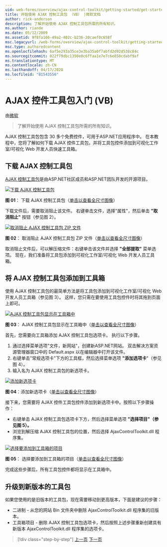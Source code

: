 ```yaml
---
uid: web-forms/overview/ajax-control-toolkit/getting-started/get-started-with-the-ajax-control-toolkit-vb
title: 开始使用 AJAX 控制工具包 （VB） |微软文档
author: rick-anderson
description: 了解开始使用 AJAX 控制工具包所需的所有知识。
ms.author: riande
ms.date: 05/12/2009
ms.assetid: 9f8fa166-49a2-402c-b236-20caef0c658f
msc.legacyurl: /web-forms/overview/ajax-control-toolkit/getting-started/get-started-with-the-ajax-control-toolkit-vb
msc.type: authoredcontent
ms.openlocfilehash: 6af5e293a35ce3e3ba35a0f7abfd2d92d538c84c
ms.sourcegitcommit: 022f79dbc1350e0c6ffaa1e7e7c6e850cdabf9af
ms.translationtype: MT
ms.contentlocale: zh-CN
ms.lasthandoff: 04/17/2020
ms.locfileid: "81543556"
---
```

# <a name="get-started-with-the-ajax-control-toolkit-vb"></a>AJAX 控件工具包入门 (VB)

由[微软](https://github.com/microsoft)

> 了解开始使用 AJAX 控制工具包所需的所有知识。

AJAX 控制工具包包含 30 多个免费控件，可用于ASP.NET应用程序中。 在本教程中，您将了解如何下载 AJAX 控件工具包，并将工具包控件添加到可视化工作室/可视化 Web 开发人员快速工具箱。

## <a name="downloading-the-ajax-control-toolkit"></a>下载 AJAX 控制工具包

[AJAX 控制工具包](http://devexpress.com/act)是由ASP.NET社区成员和ASP.NET团队开发的开源项目。

[![下载 AJAX 控制工具包](get-started-with-the-ajax-control-toolkit-vb/_static/image1.jpg)](get-started-with-the-ajax-control-toolkit-vb/_static/image1.png)

**图 01**： 下载 AJAX 控制工具包（[单击以查看全尺寸图像](get-started-with-the-ajax-control-toolkit-vb/_static/image2.png)）

下载文件后，需要取消阻止该文件。 右键单击文件，选择"属性"，然后单击 **"取消阻止"** 按钮（参见图 2）。

[![取消阻止 AJAX 控制工具包 ZIP 文件](get-started-with-the-ajax-control-toolkit-vb/_static/image2.jpg)](get-started-with-the-ajax-control-toolkit-vb/_static/image3.png)

**图 02**： 取消阻止 AJAX 控制工具包 ZIP 文件（[单击以查看全尺寸图像](get-started-with-the-ajax-control-toolkit-vb/_static/image4.png)）

取消阻止文件后，可以解压缩文件：右键单击该文件并选择 **"全部提取"** 菜单选项。 现在，我们准备将工具包添加到可视化工作室/可视化 Web 开发人员工具箱。

## <a name="adding-the-ajax-control-toolkit-to-the-toolbox"></a>将 AJAX 控制工具包添加到工具箱

使用 AJAX 控制工具包的最简单方法是将工具包添加到可视化工作室/可视化 Web 开发人员工具箱（参见图 3）。 这样，您只需在要使用工具包控件时将其拖到页面上即可。

[![AJAX 控制工具包显示在工具箱中](get-started-with-the-ajax-control-toolkit-vb/_static/image3.jpg)](get-started-with-the-ajax-control-toolkit-vb/_static/image5.png)

**图 03**： AJAX 控制工具包显示在工具箱中（[单击以查看全尺寸图像](get-started-with-the-ajax-control-toolkit-vb/_static/image6.png)）

首先，您需要向工具箱添加 AJAX 控制工具包选项卡。 执行以下步骤。

1. 通过选择菜单选项"文件，新网站"，创建新ASP.NET网站。 双击解决方案资源管理器窗口中的 Default.aspx 以在编辑器中打开该文件。
2. 右键单击"常规选项卡"下方的工具框，然后选择菜单选项 **"添加选项卡**"（参见图 4）。
3. 输入名为 AJAX 控制工具包的新选项卡。

[![添加新选项卡](get-started-with-the-ajax-control-toolkit-vb/_static/image4.jpg)](get-started-with-the-ajax-control-toolkit-vb/_static/image7.png)

**图 04**：添加新选项卡（[单击以查看全尺寸图像](get-started-with-the-ajax-control-toolkit-vb/_static/image8.png)）

接下来，您需要将 AJAX 控件工具包控件添加到新选项卡中。按照以下步骤操作：

- 右键单击 AJAX 控制工具包选项卡下方，然后选择菜单选项 **"选择项目"（参见图 5）。**
- 浏览到解压缩 AJAX 控制工具包的位置，然后选择 AjaxControlToolkit.dll 程序集。

[![选择要添加到工具箱的项目](get-started-with-the-ajax-control-toolkit-vb/_static/image5.jpg)](get-started-with-the-ajax-control-toolkit-vb/_static/image9.png)

**图 05**： 选择要添加到工具箱的项目（[单击以查看全尺寸图像](get-started-with-the-ajax-control-toolkit-vb/_static/image10.png)）

完成这些步骤后，所有工具包控件都将显示在工具箱中。

## <a name="upgrading-to-a-new-version-of-the-toolkit"></a>升级到新版本的工具包

如果您使用的是旧版本的工具包，现在需要移动到更高版本，下面是建议的步骤：

- 二进制 - 从您的网站 Bin 文件夹中删除 AjaxControlToolkit.dll 程序集的旧版本。
- 工具箱项目 - 删除 AJAX 控制工具包选项卡，然后按照上述步骤重新创建具有新版本 AjaxControlToolkit.dll 程序集的选项卡。

> [!div class="step-by-step"]
> [上一页](creating-a-custom-ajax-control-toolkit-control-extender-cs.md)
> [下一页](using-ajax-control-toolkit-controls-and-control-extenders-vb.md)
